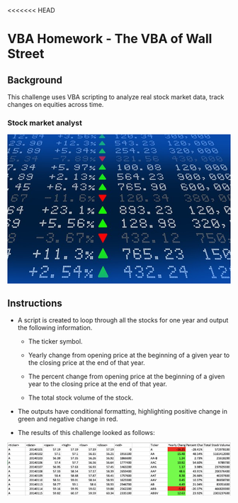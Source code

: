 <<<<<<< HEAD
# VBA Homework - The VBA of Wall Street

## Background

This challenge uses VBA scripting to analyze real stock market data, track changes on equities across time.

### Stock market analyst

![stock Market](Images/stockmarket.jpg)

## Instructions

* A script is created to loop through all the stocks for one year and output the following information.

  * The ticker symbol.

  * Yearly change from opening price at the beginning of a given year to the closing price at the end of that year.

  * The percent change from opening price at the beginning of a given year to the closing price at the end of that year.

  * The total stock volume of the stock.

* The outputs have conditional formatting, highlighting positive change in green and negative change in red.

* The results of this challenge looked as follows:

![moderate_solution](Images/moderate_solution.png)
